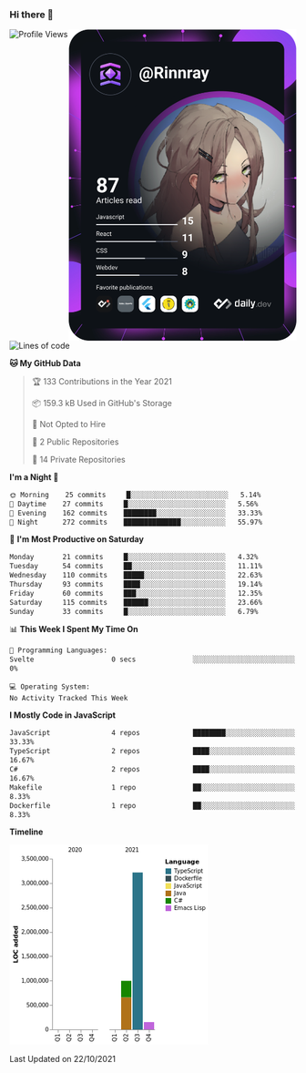 ### Hi there 👋

<div align="left">
 <a href="https://app.daily.dev/Rinnray">
   <img 
        align="right"
        src="https://github.com/Rinnray/Rinnray/blob/main/devcard.svg" 
        width="400" 
        alt="Rinnray's Dev Card"/>
 </a>
</div>




<!--START_SECTION:waka-->
![Profile Views](http://img.shields.io/badge/Profile%20Views-1-blue)

![Lines of code](https://img.shields.io/badge/From%20Hello%20World%20I%27ve%20Written-4.4%20million%20lines%20of%20code-blue)

**🐱 My GitHub Data** 

> 🏆 133 Contributions in the Year 2021
 > 
> 📦 159.3 kB Used in GitHub's Storage 
 > 
> 🚫 Not Opted to Hire
 > 
> 📜 2 Public Repositories 
 > 
> 🔑 14 Private Repositories  
 > 
**I'm a Night 🦉** 

```text
🌞 Morning    25 commits     █░░░░░░░░░░░░░░░░░░░░░░░░   5.14% 
🌆 Daytime    27 commits     █░░░░░░░░░░░░░░░░░░░░░░░░   5.56% 
🌃 Evening    162 commits    ████████░░░░░░░░░░░░░░░░░   33.33% 
🌙 Night      272 commits    ██████████████░░░░░░░░░░░   55.97%

```
📅 **I'm Most Productive on Saturday** 

```text
Monday       21 commits     █░░░░░░░░░░░░░░░░░░░░░░░░   4.32% 
Tuesday      54 commits     ██░░░░░░░░░░░░░░░░░░░░░░░   11.11% 
Wednesday    110 commits    █████░░░░░░░░░░░░░░░░░░░░   22.63% 
Thursday     93 commits     ████░░░░░░░░░░░░░░░░░░░░░   19.14% 
Friday       60 commits     ███░░░░░░░░░░░░░░░░░░░░░░   12.35% 
Saturday     115 commits    ██████░░░░░░░░░░░░░░░░░░░   23.66% 
Sunday       33 commits     █░░░░░░░░░░░░░░░░░░░░░░░░   6.79%

```


📊 **This Week I Spent My Time On** 

```text
💬 Programming Languages: 
Svelte                   0 secs              ░░░░░░░░░░░░░░░░░░░░░░░░░   0%

💻 Operating System: 
No Activity Tracked This Week

```

**I Mostly Code in JavaScript** 

```text
JavaScript               4 repos             ████████░░░░░░░░░░░░░░░░░   33.33% 
TypeScript               2 repos             ████░░░░░░░░░░░░░░░░░░░░░   16.67% 
C#                       2 repos             ████░░░░░░░░░░░░░░░░░░░░░   16.67% 
Makefile                 1 repo              ██░░░░░░░░░░░░░░░░░░░░░░░   8.33% 
Dockerfile               1 repo              ██░░░░░░░░░░░░░░░░░░░░░░░   8.33%

```


**Timeline**

![Chart not found](https://raw.githubusercontent.com/Rinnray/Rinnray/main/charts/bar_graph.png) 


 Last Updated on 22/10/2021
<!--END_SECTION:waka-->


<!--
**Rinnray/Rinnray** is a ✨ _special_ ✨ repository because its `README.md` (this file) appears on your GitHub profile.

Here are some ideas to get you started:

- 🔭 I’m currently working on ...
- 🌱 I’m currently learning ...
- 👯 I’m looking to collaborate on ...
- 🤔 I’m looking for help with ...
- 💬 Ask me about ...
- 📫 How to reach me: ...
- 😄 Pronouns: ...
- ⚡ Fun fact: ...
-->
